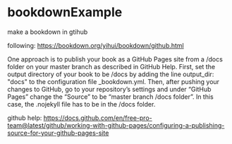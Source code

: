 # bookdownExample
make a bookdown in gtihub

following:
https://bookdown.org/yihui/bookdown/github.html

One approach is to publish your book as a GitHub Pages site from a /docs folder on your master branch as described in GitHub Help. 
First, set the output directory of your book to be /docs by adding the line output_dir: "docs" to the configuration file _bookdown.yml. Then, after pushing your changes to GitHub, go to your repository’s settings and under “GitHub Pages” change the “Source” to be “master branch /docs folder”. In this case, the .nojekyll file has to be in the /docs folder.

github help:
https://docs.github.com/en/free-pro-team@latest/github/working-with-github-pages/configuring-a-publishing-source-for-your-github-pages-site
